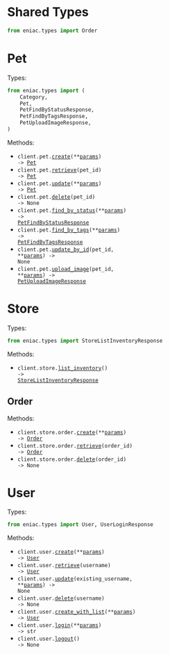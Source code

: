 # Shared Types

```python
from eniac.types import Order
```

# Pet

Types:

```python
from eniac.types import (
    Category,
    Pet,
    PetFindByStatusResponse,
    PetFindByTagsResponse,
    PetUploadImageResponse,
)
```

Methods:

- <code title="post /pet">client.pet.<a href="./src/eniac/resources/pet.py">create</a>(\*\*<a href="src/eniac/types/pet_create_params.py">params</a>) -> <a href="./src/eniac/types/pet.py">Pet</a></code>
- <code title="get /pet/{petId}">client.pet.<a href="./src/eniac/resources/pet.py">retrieve</a>(pet_id) -> <a href="./src/eniac/types/pet.py">Pet</a></code>
- <code title="put /pet">client.pet.<a href="./src/eniac/resources/pet.py">update</a>(\*\*<a href="src/eniac/types/pet_update_params.py">params</a>) -> <a href="./src/eniac/types/pet.py">Pet</a></code>
- <code title="delete /pet/{petId}">client.pet.<a href="./src/eniac/resources/pet.py">delete</a>(pet_id) -> None</code>
- <code title="get /pet/findByStatus">client.pet.<a href="./src/eniac/resources/pet.py">find_by_status</a>(\*\*<a href="src/eniac/types/pet_find_by_status_params.py">params</a>) -> <a href="./src/eniac/types/pet_find_by_status_response.py">PetFindByStatusResponse</a></code>
- <code title="get /pet/findByTags">client.pet.<a href="./src/eniac/resources/pet.py">find_by_tags</a>(\*\*<a href="src/eniac/types/pet_find_by_tags_params.py">params</a>) -> <a href="./src/eniac/types/pet_find_by_tags_response.py">PetFindByTagsResponse</a></code>
- <code title="post /pet/{petId}">client.pet.<a href="./src/eniac/resources/pet.py">update_by_id</a>(pet_id, \*\*<a href="src/eniac/types/pet_update_by_id_params.py">params</a>) -> None</code>
- <code title="post /pet/{petId}/uploadImage">client.pet.<a href="./src/eniac/resources/pet.py">upload_image</a>(pet_id, \*\*<a href="src/eniac/types/pet_upload_image_params.py">params</a>) -> <a href="./src/eniac/types/pet_upload_image_response.py">PetUploadImageResponse</a></code>

# Store

Types:

```python
from eniac.types import StoreListInventoryResponse
```

Methods:

- <code title="get /store/inventory">client.store.<a href="./src/eniac/resources/store/store.py">list_inventory</a>() -> <a href="./src/eniac/types/store_list_inventory_response.py">StoreListInventoryResponse</a></code>

## Order

Methods:

- <code title="post /store/order">client.store.order.<a href="./src/eniac/resources/store/order.py">create</a>(\*\*<a href="src/eniac/types/store/order_create_params.py">params</a>) -> <a href="./src/eniac/types/shared/order.py">Order</a></code>
- <code title="get /store/order/{orderId}">client.store.order.<a href="./src/eniac/resources/store/order.py">retrieve</a>(order_id) -> <a href="./src/eniac/types/shared/order.py">Order</a></code>
- <code title="delete /store/order/{orderId}">client.store.order.<a href="./src/eniac/resources/store/order.py">delete</a>(order_id) -> None</code>

# User

Types:

```python
from eniac.types import User, UserLoginResponse
```

Methods:

- <code title="post /user">client.user.<a href="./src/eniac/resources/user.py">create</a>(\*\*<a href="src/eniac/types/user_create_params.py">params</a>) -> <a href="./src/eniac/types/user.py">User</a></code>
- <code title="get /user/{username}">client.user.<a href="./src/eniac/resources/user.py">retrieve</a>(username) -> <a href="./src/eniac/types/user.py">User</a></code>
- <code title="put /user/{username}">client.user.<a href="./src/eniac/resources/user.py">update</a>(existing_username, \*\*<a href="src/eniac/types/user_update_params.py">params</a>) -> None</code>
- <code title="delete /user/{username}">client.user.<a href="./src/eniac/resources/user.py">delete</a>(username) -> None</code>
- <code title="post /user/createWithList">client.user.<a href="./src/eniac/resources/user.py">create_with_list</a>(\*\*<a href="src/eniac/types/user_create_with_list_params.py">params</a>) -> <a href="./src/eniac/types/user.py">User</a></code>
- <code title="get /user/login">client.user.<a href="./src/eniac/resources/user.py">login</a>(\*\*<a href="src/eniac/types/user_login_params.py">params</a>) -> str</code>
- <code title="get /user/logout">client.user.<a href="./src/eniac/resources/user.py">logout</a>() -> None</code>
